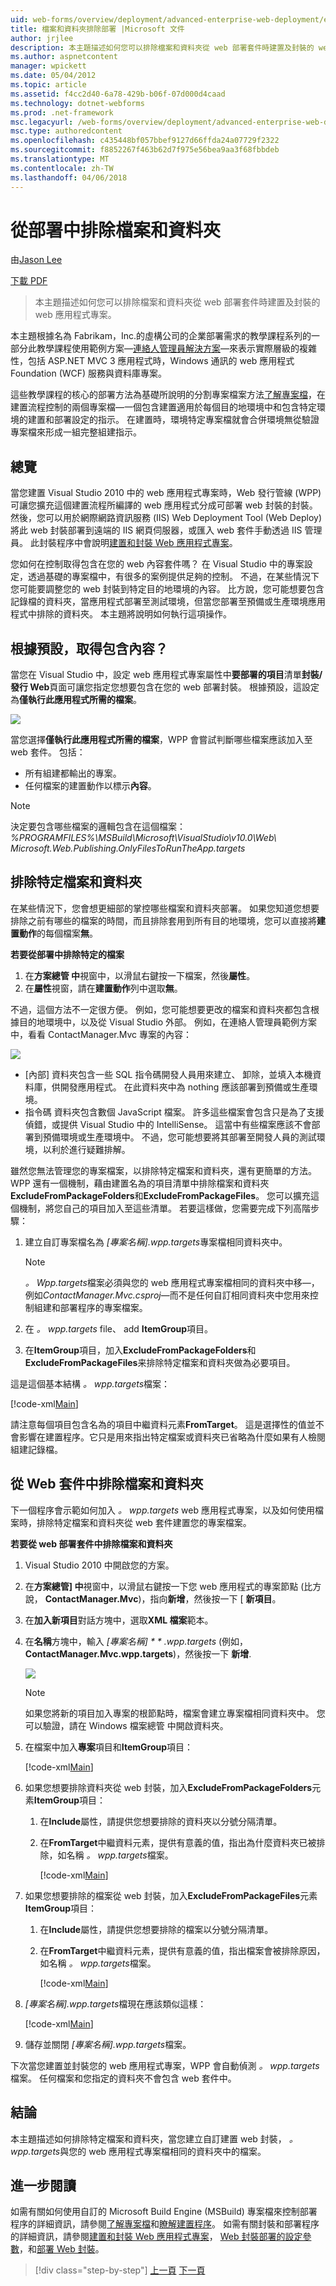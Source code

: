 ```yaml
---
uid: web-forms/overview/deployment/advanced-enterprise-web-deployment/excluding-files-and-folders-from-deployment
title: 檔案和資料夾排除部署 |Microsoft 文件
author: jrjlee
description: 本主題描述如何您可以排除檔案和資料夾從 web 部署套件時建置及封裝的 web 應用程式專案。
ms.author: aspnetcontent
manager: wpickett
ms.date: 05/04/2012
ms.topic: article
ms.assetid: f4cc2d40-6a78-429b-b06f-07d000d4caad
ms.technology: dotnet-webforms
ms.prod: .net-framework
msc.legacyurl: /web-forms/overview/deployment/advanced-enterprise-web-deployment/excluding-files-and-folders-from-deployment
msc.type: authoredcontent
ms.openlocfilehash: c435448bf057bbef9127d66ffda24a07729f2322
ms.sourcegitcommit: f8852267f463b62d7f975e56bea9aa3f68fbbdeb
ms.translationtype: MT
ms.contentlocale: zh-TW
ms.lasthandoff: 04/06/2018
---
```

<a name="excluding-files-and-folders-from-deployment"></a>從部署中排除檔案和資料夾
====================
由[Jason Lee](https://github.com/jrjlee)

[下載 PDF](https://msdnshared.blob.core.windows.net/media/MSDNBlogsFS/prod.evol.blogs.msdn.com/CommunityServer.Blogs.Components.WeblogFiles/00/00/00/63/56/8130.DeployingWebAppsInEnterpriseScenarios.pdf)

> 本主題描述如何您可以排除檔案和資料夾從 web 部署套件時建置及封裝的 web 應用程式專案。


本主題根據名為 Fabrikam，Inc.的虛構公司的企業部署需求的教學課程系列的一部分此教學課程使用範例方案&#x2014;[連絡人管理員解決方案](../web-deployment-in-the-enterprise/the-contact-manager-solution.md)&#x2014;來表示實際層級的複雜性，包括 ASP.NET MVC 3 應用程式時，Windows 通訊的 web 應用程式Foundation (WCF) 服務與資料庫專案。

這些教學課程的核心的部署方法為基礎所說明的分割專案檔案方法[了解專案檔](../web-deployment-in-the-enterprise/understanding-the-project-file.md)，在建置流程控制的兩個專案檔&#x2014;一個包含建置適用於每個目的地環境中和包含特定環境的建置和部署設定的指示。 在建置時，環境特定專案檔就會合併環境無從驗證專案檔來形成一組完整組建指示。

## <a name="overview"></a>總覽

當您建置 Visual Studio 2010 中的 web 應用程式專案時，Web 發行管線 (WPP) 可讓您擴充這個建置流程所編譯的 web 應用程式分成可部署 web 封裝的封裝。 然後，您可以用於網際網路資訊服務 (IIS) Web Deployment Tool (Web Deploy) 將此 web 封裝部署到遠端的 IIS 網頁伺服器，或匯入 web 套件手動透過 IIS 管理員。 此封裝程序中會說明[建置和封裝 Web 應用程式專案](../web-deployment-in-the-enterprise/building-and-packaging-web-application-projects.md)。

您如何在控制取得包含在您的 web 內容套件嗎？ 在 Visual Studio 中的專案設定，透過基礎的專案檔中，有很多的案例提供足夠的控制。 不過，在某些情況下您可能要調整您的 web 封裝到特定目的地環境的內容。 比方說，您可能想要包含記錄檔的資料夾，當應用程式部署至測試環境，但當您部署至預備或生產環境應用程式中排除的資料夾。 本主題將說明如何執行這項操作。

## <a name="what-gets-included-by-default"></a>根據預設，取得包含內容？

當您在 Visual Studio 中，設定 web 應用程式專案屬性中**要部署的項目**清單**封裝/發行 Web**頁面可讓您指定您想要包含在您的 web 部署封裝。 根據預設，這設定為**僅執行此應用程式所需的檔案**。

![](excluding-files-and-folders-from-deployment/_static/image1.png)

當您選擇**僅執行此應用程式所需的檔案**，WPP 會嘗試判斷哪些檔案應該加入至 web 套件。 包括：

- 所有組建都輸出的專案。
- 任何檔案的建置動作以標示**內容**。

> [!NOTE]
> 決定要包含哪些檔案的邏輯包含在這個檔案：   
> *%PROGRAMFILES%\MSBuild\Microsoft\VisualStudio\v10.0\Web\ Microsoft.Web.Publishing.OnlyFilesToRunTheApp.targets*


## <a name="excluding-specific-files-and-folders"></a>排除特定檔案和資料夾

在某些情況下，您會想更細部的掌控哪些檔案和資料夾部署。 如果您知道您想要排除之前有哪些的檔案的時間，而且排除套用到所有目的地環境，您可以直接將**建置動作**的每個檔案**無**。

**若要從部署中排除特定的檔案**

1. 在**方案總管 中**視窗中，以滑鼠右鍵按一下檔案，然後**屬性**。
2. 在**屬性**視窗，請在**建置動作**列中選取**無**。

不過，這個方法不一定很方便。 例如，您可能想要更改的檔案和資料夾都包含根據目的地環境中，以及從 Visual Studio 外部。 例如，在連絡人管理員範例方案中，看看 ContactManager.Mvc 專案的內容：

![](excluding-files-and-folders-from-deployment/_static/image2.png)

- [內部] 資料夾包含一些 SQL 指令碼開發人員用來建立、 卸除，並填入本機資料庫，供開發應用程式。 在此資料夾中為 nothing 應該部署到預備或生產環境。
- 指令碼 資料夾包含數個 JavaScript 檔案。 許多這些檔案會包含只是為了支援偵錯，或提供 Visual Studio 中的 IntelliSense。 這當中有些檔案應該不會部署到預備環境或生產環境中。 不過，您可能想要將其部署至開發人員的測試環境，以利於進行疑難排解。

雖然您無法管理您的專案檔案，以排除特定檔案和資料夾，還有更簡單的方法。 WPP 還有一個機制，藉由建置名為的項目清單中排除檔案和資料夾**ExcludeFromPackageFolders**和**ExcludeFromPackageFiles**。 您可以擴充這個機制，將您自己的項目加入至這些清單。 若要這樣做，您需要完成下列高階步驟：

1. 建立自訂專案檔名為 *[專案名稱].wpp.targets*專案檔相同資料夾中。

    > [!NOTE]
    > *。 Wpp.targets*檔案必須與您的 web 應用程式專案檔相同的資料夾中移&#x2014;，例如*ContactManager.Mvc.csproj*&#x2014;而不是任何自訂相同資料夾中您用來控制組建和部署程序的專案檔案。
2. 在 *。 wpp.targets* file、 add **ItemGroup**項目。
3. 在**ItemGroup**項目，加入**ExcludeFromPackageFolders**和**ExcludeFromPackageFiles**来排除特定檔案和資料夾做為必要項目。

這是這個基本結構 *。 wpp.targets*檔案：


[!code-xml[Main](excluding-files-and-folders-from-deployment/samples/sample1.xml)]


請注意每個項目包含名為的項目中繼資料元素**FromTarget**。 這是選擇性的值並不會影響在建置程序。它只是用來指出特定檔案或資料夾已省略為什麼如果有人檢閱組建記錄檔。

## <a name="excluding-files-and-folders-from-a-web-package"></a>從 Web 套件中排除檔案和資料夾

下一個程序會示範如何加入 *。 wpp.targets* web 應用程式專案，以及如何使用檔案時，排除特定檔案和資料夾從 web 套件建置您的專案檔案。

**若要從 web 部署套件中排除檔案和資料夾**

1. Visual Studio 2010 中開啟您的方案。
2. 在**方案總管] 中**視窗中，以滑鼠右鍵按一下您 web 應用程式的專案節點 (比方說， **ContactManager.Mvc**)，指向**新增**，然後按一下 [ **新項目**。
3. 在**加入新項目**對話方塊中，選取**XML 檔案**範本。
4. 在**名稱**方塊中，輸入 *[專案名稱] * * *.wpp.targets** (例如， **ContactManager.Mvc.wpp.targets**)，然後按一下 **新增**.

    ![](excluding-files-and-folders-from-deployment/_static/image3.png)

    > [!NOTE]
    > 如果您將新的項目加入專案的根節點時，檔案會建立專案檔相同資料夾中。 您可以驗證，請在 Windows 檔案總管 中開啟資料夾。
5. 在檔案中加入**專案**項目和**ItemGroup**項目：

    [!code-xml[Main](excluding-files-and-folders-from-deployment/samples/sample2.xml)]
6. 如果您想要排除資料夾從 web 封裝，加入**ExcludeFromPackageFolders**元素**ItemGroup**項目：

   1. 在**Include**屬性，請提供您想要排除的資料夾以分號分隔清單。
   2. 在**FromTarget**中繼資料元素，提供有意義的值，指出為什麼資料夾已被排除，如名稱 *。 wpp.targets*檔案。

      [!code-xml[Main](excluding-files-and-folders-from-deployment/samples/sample3.xml)]
7. 如果您想要排除的檔案從 web 封裝，加入**ExcludeFromPackageFiles**元素**ItemGroup**項目：

   1. 在**Include**屬性，請提供您想要排除的檔案以分號分隔清單。
   2. 在**FromTarget**中繼資料元素，提供有意義的值，指出檔案會被排除原因，如名稱 *。 wpp.targets*檔案。

      [!code-xml[Main](excluding-files-and-folders-from-deployment/samples/sample4.xml)]
8. *[專案名稱].wpp.targets*檔現在應該類似這樣：

    [!code-xml[Main](excluding-files-and-folders-from-deployment/samples/sample5.xml)]
9. 儲存並關閉 *[專案名稱].wpp.targets*檔案。

下次當您建置並封裝您的 web 應用程式專案，WPP 會自動偵測 *。 wpp.targets*檔案。 任何檔案和您指定的資料夾不會包含 web 套件中。

## <a name="conclusion"></a>結論

本主題描述如何排除特定檔案和資料夾，當您建立自訂建置 web 封裝， *。 wpp.targets*與您的 web 應用程式專案檔相同的資料夾中的檔案。

## <a name="further-reading"></a>進一步閱讀

如需有關如何使用自訂的 Microsoft Build Engine (MSBuild) 專案檔來控制部署程序的詳細資訊，請參閱[了解專案檔](../web-deployment-in-the-enterprise/understanding-the-project-file.md)和[瞭解建置程序](../web-deployment-in-the-enterprise/understanding-the-build-process.md)。 如需有關封裝和部署程序的詳細資訊，請參閱[建置和封裝 Web 應用程式專案](../web-deployment-in-the-enterprise/building-and-packaging-web-application-projects.md)， [Web 封裝部署的設定參數](../web-deployment-in-the-enterprise/configuring-parameters-for-web-package-deployment.md)，和[部署 Web 封裝](../web-deployment-in-the-enterprise/deploying-web-packages.md)。

> [!div class="step-by-step"]
> [上一頁](deploying-membership-databases-to-enterprise-environments.md)
> [下一頁](taking-web-applications-offline-with-web-deploy.md)
